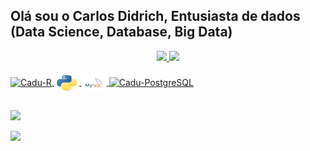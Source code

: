 ## Olá sou o Carlos Didrich, Entusiasta de dados (Data Science, Database, Big Data)
<div align="center">
  <a href="https://github.com/CarlosESDidrich">
  <img height="180em" src="https://github-readme-stats.vercel.app/api?username=CarlosESDidrich&show_icons=true&theme=dark&include_all_commits=true&count_private=true"/>
  <img height="180em" src="https://github-readme-stats.vercel.app/api/top-langs/?username=CarlosESDidrich&layout=compact&langs_count=7&theme=dark"/>
</div>
  
  
<div style="display: inline_block"><br>
  <img align="center" alt="Cadu-R" height="30" width="40" src="https://img.shields.io/badge/R-276DC3?style=for-the-badge&logo=r&logoColor=white">
  <img align="center" alt="Cadu-Python" height="30" width="40" src="https://raw.githubusercontent.com/devicons/devicon/master/icons/python/python-original.svg">
  <img align="center" alt="Cadu-MySQL" height="30" width="40" src="https://raw.githubusercontent.com/github/explore/80688e429a7d4ef2fca1e82350fe8e3517d3494d/topics/mysql/mysql.png">
 
  <img align="center" alt="Cadu-PostgreSQL" height="30" width="40" src="https://avatars.githubusercontent.com/u/177543?s=200&v=4">
 </div>
  
  ##
 
<div> 
  <a href="https://www.linkedin.com/in/carlos-e-s-didrich/" target="_blank"><img src="https://img.shields.io/badge/-LinkedIn-%230077B5?style=for-the-badge&logo=linkedin&logoColor=white" target="_blank">
  
  <a href="mailto:carlosdidrich@gmail.com" target="_blank"><img src="https://img.shields.io/badge/Gmail-D14836?style=for-the-badge&logo=gmail&logoColor=white" target="_blank">

</div>
